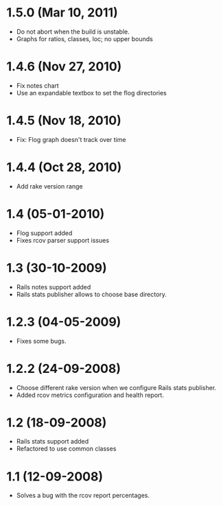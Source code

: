 # 1.5.0 (Mar 10, 2011)

* Do not abort when the build is unstable.
* Graphs for ratios, classes, loc; no upper bounds

# 1.4.6 (Nov 27, 2010)

* Fix notes chart
* Use an expandable textbox to set the flog directories

# 1.4.5 (Nov 18, 2010)

* Fix: Flog graph doesn't track over time

# 1.4.4 (Oct 28, 2010)

* Add rake version range

# 1.4 (05-01-2010)

* Flog support added
* Fixes rcov parser support issues

# 1.3 (30-10-2009)

* Rails notes support added
* Rails stats publisher allows to choose base directory.

# 1.2.3 (04-05-2009)

* Fixes some bugs.

# 1.2.2 (24-09-2008)

* Choose different rake version when we configure Rails stats publisher.
* Added rcov metrics configuration and health report.

# 1.2 (18-09-2008)

* Rails stats support added
* Refactored to use common classes

# 1.1 (12-09-2008)

* Solves a bug with the rcov report percentages.
